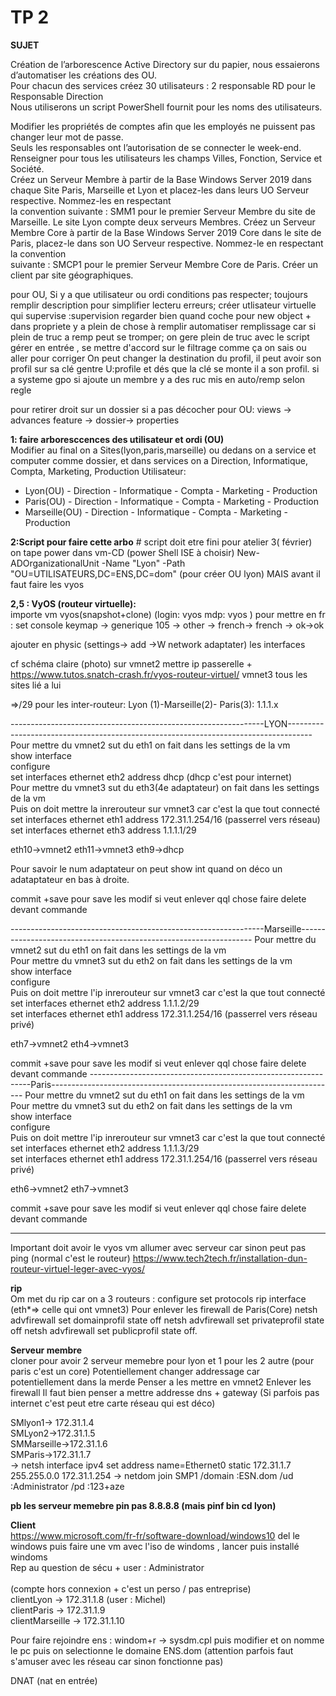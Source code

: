 # TP 2

**SUJET**</br>

Création de l’arborescence Active Directory sur du papier, nous essaierons d’automatiser les créations des OU.  
Pour chacun des services créez 30 utilisateurs : 2 responsable RD pour le Responsable Direction   
Nous utiliserons un script PowerShell fournit pour les noms des utilisateurs.  

Modifier les propriétés de comptes afin que les employés ne puissent pas changer leur mot de passe.   
Seuls les responsables ont l’autorisation de se connecter le week-end.  
Renseigner pour tous les utilisateurs les champs Villes, Fonction, Service et Société.  
Créez un Serveur Membre à partir de la Base Windows Server 2019 dans chaque Site Paris, Marseille et Lyon et placez-les dans leurs UO Serveur respective. Nommez-les en respectant</br> la convention suivante : SMM1 pour le premier Serveur Membre du site de  Marseille. Le site Lyon compte deux serveurs Membres.
Créez un Serveur Membre Core à partir de la Base Windows Server 2019 Core dans le site de Paris, placez-le dans son UO Serveur respective. Nommez-le en respectant la convention</br> suivante : SMCP1 pour le premier Serveur Membre Core de Paris. 
Créer un client par site géographiques.


pour OU, Si y a que utilisateur ou ordi conditions pas respecter; toujours remplir description pour simplifier lecteru erreurs; créer utlisateur virtuelle qui supervise :supervision 
regarder bien quand coche pour new object + dans propriete y a plein de chose à remplir
automatiser remplissage car si plein de truc a remp peut se tromper; on gere plein de truc avec le script
gérer en entrée , se mettre d'accord sur le filtrage comme ça on sais ou aller pour corriger
On peut changer la destination du profil, il peut avoir son profil sur sa clé gentre U:profile et dés que la clé se monte il a son profil.
si a systeme gpo si ajoute un membre y a des ruc mis en auto/remp selon regle


pour retirer droit sur un dossier si a pas décocher pour OU: views -> advances feature -> dossier-> properties

**1: faire arboresccences des utilisateur et ordi (OU)**</br>
Modifier au final on a Sites(lyon,paris,marseille) ou dedans on a service et computer comme dossier, et dans services on a Direction, Informatique, Compta, Marketing, Production 
Utilisateur:
  - Lyon(OU)
        - Direction
        - Informatique
        - Compta
        - Marketing
        - Production
  - Paris(OU)
        - Direction
        - Informatique
        - Compta
        - Marketing
        - Production
  - Marseille(OU)
        - Direction
        - Informatique
        - Compta
        - Marketing
        - Production </br>

**2:Script pour faire cette arbo**  # script doit etre fini pour atelier 3( février) </br>
on tape power dans vm-CD (power Shell ISE à choisir)
New-ADOrganizationalUnit -Name "Lyon" -Path "OU=UTILISATEURS,DC=ENS,DC=dom"   (pour créer OU lyon) MAIS avant il faut faire les vyos

**2,5 : VyOS (routeur virtuelle):** </br>
importe vm vyos(snapshot+clone)  (login: vyos   mdp: vyos )
pour mettre en fr : set console keymap -> generique 105 -> other -> french-> french -> ok->ok

ajouter en physic (settings-> add ->W network adaptater)  les interfaces

cf schéma claire (photo) sur vmnet2 mettre ip passerelle   + https://www.tutos.snatch-crash.fr/vyos-routeur-virtuel/ 
vmnet3 tous les sites lié a lui

=>/29 pour les inter-routeur:
  Lyon (1)-Marseille(2)- Paris(3): 1.1.1.x

---------------------------------------------------------------LYON------------------------------------------------------------------------------------
Pour mettre du vmnet2 sut du eth1 on fait dans les settings de la vm  </br>
show interface  </br>
configure  </br>
set interfaces ethernet eth2 address dhcp (dhcp c'est pour internet) </br>
Pour mettre du vmnet3 sut du eth3(4e adaptateur) on fait dans les settings de la vm </br>
Puis on doit mettre la inrerouteur sur vmnet3 car c'est la que tout connecté </br>
set interfaces ethernet eth1 address 172.31.1.254/16   (passerrel vers réseau) </br>
set interfaces ethernet eth3 address 1.1.1.1/29  </br>

eth10->vmnet2  eth11->vmnet3   eth9->dhcp</br>

Pour savoir le num adaptateur on peut show int quand on déco un adataptateur en bas à droite.</br>

 commit +save pour save les modif    si veut enlever qql chose faire delete devant commande </b>
 
 ---------------------------------------------------------------Marseille------------------------------------------------------------------
Pour mettre du vmnet2 sut du eth1 on fait dans les settings de la vm </br>
Pour mettre du vmnet3 sut du eth2 on fait dans les settings de la vm </br>
show interface </br>
configure </br>
Puis on doit mettre l'ip inrerouteur sur vmnet3 car c'est la que tout connecté </br>
set interfaces ethernet eth2 address 1.1.1.2/29   </br>
set interfaces ethernet eth1 address 172.31.1.254/16   (passerrel vers réseau privé)  </br>

eth7->vmnet2   eth4->vmnet3 </br>

 commit +save pour save les modif    si veut enlever qql chose faire delete devant commande
  ---------------------------------------------------------------Paris-----------------------------------------------------------------------
Pour mettre du vmnet2 sut du eth1 on fait dans les settings de la vm </br>
Pour mettre du vmnet3 sut du eth2 on fait dans les settings de la vm </br>
show interface </br>
configure </br>
Puis on doit mettre l'ip inrerouteur sur vmnet3 car c'est la que tout connecté </br>
set interfaces ethernet eth2 address 1.1.1.3/29   </br>
set interfaces ethernet eth1 address 172.31.1.254/16   (passerrel vers réseau privé) </br>

eth6->vmnet2   eth7->vmnet3 </br>

commit +save pour save les modif    si veut enlever qql chose faire delete devant commande

-------------------------------------------------------------------------------------------------------------------------------------------------------------

 
Important doit avoir le vyos vm allumer avec serveur car sinon peut pas ping (normal c'est le routeur)
https://www.tech2tech.fr/installation-dun-routeur-virtuel-leger-avec-vyos/ 

**rip** </br>
Om met du rip car on a 3 routeurs :
configure
 set protocols rip interface <interface>(eth*=> celle qui ont vmnet3)
Pour enlever les firewall de Paris(Core) 
  netsh advfirewall set domainprofil state off
  netsh advfirewall set privateprofil state off 
  netsh advfirewall set publicprofil state off.

**Serveur membre** </br>
cloner pour avoir 2 serveur memebre pour lyon et 1 pour les 2 autre (pour paris c'est un core)
Potentiellement changer addressage car potentiellement dans la merde
Penser a les mettre en vmnet2
Enlever les firewall
Il faut bien penser a mettre addresse dns + gateway
(Si parfois pas internet c'est peut etre carte réseau qui est déco) 

SMlyon1-> 172.31.1.4 </br>
SMLyon2->172.31.1.5 </br>
SMMarseille->172.31.1.6 </br>
SMParis->172.31.1.7 </br>   -> netsh interface ipv4 set address name=Ethernet0 static 172.31.1.7 255.255.0.0 172.31.1.254 -> netdom join SMP1 /domain :ESN.dom /ud :Administrator /pd :123+aze

**pb les serveur memebre pin pas 8.8.8.8 (mais pinf bin cd lyon)**

**Client** </br>
https://www.microsoft.com/fr-fr/software-download/windows10
del le windows puis faire une vm avec l'iso de windoms , lancer puis installé windoms </br>
Rep au question de sécu + user : Administrator  </br>  
(compte hors connexion + c'est un perso / pas entreprise)</br>
clientLyon -> 172.31.1.8  (user : Michel)</br>
clientParis -> 172.31.1.9 </br>
clientMarseille -> 172.31.1.10 </br>

Pour faire rejoindre ens : windom+r -> sysdm.cpl puis modifier et on nomme le pc puis on selectionne le domaine ENS.dom (attention parfois faut s'amuser avec les réseau car sinon fonctionne pas)


DNAT (nat en entrée)
